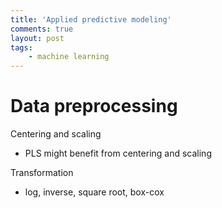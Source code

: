 ```yaml
---
title: 'Applied predictive modeling'
comments: true
layout: post
tags:
    - machine learning
---
```


# Data preprocessing 

Centering and scaling 

* PLS might benefit from centering and scaling 

Transformation

* log, inverse, square root, box-cox 

